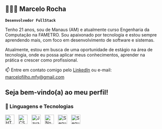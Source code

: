## 👩🏻‍💻 Marcelo Rocha

**`Desenvolvedor FullStack`**

Tenho 21 anos, sou de Manaus (AM) e atualmente curso Engenharia da Computação na FAMETRO. Sou apaixonado por tecnologia e estou sempre aprendendo mais, com foco em desenvolvimento de software e sistemas.

Atualmente, estou em busca de uma oportunidade de estágio na área de tecnologia, onde eu possa aplicar meus conhecimentos, aprender na prática e crescer como profissional.

📫 Entre em contato comigo pelo [LinkedIn](https://www.linkedin.com/in/marcelo-costa-182b86300/) ou e-mail: marcelofilho.mfy@gmail.com

Seja bem-vindo(a) ao meu perfil!
---
### 🤖 Linguagens e Tecnologias
<img 
    align="left" 
    alt="HTML"
    title="HTML" 
    width="30px" 
    style="padding-right: 10px;" 
    src="https://cdn.jsdelivr.net/gh/devicons/devicon@latest/icons/html5/html5-original.svg" 
/>
<img 
    align="left" 
    alt="CSS" 
    title="CSS"
    width="30px" 
    style="padding-right: 10px;" 
    src="https://cdn.jsdelivr.net/gh/devicons/devicon@latest/icons/css3/css3-original.svg" 
/>
<img 
    align="left" 
    alt="JavaScript" 
    title="JavaScript"
    width="30px" 
    style="padding-right: 10px;" 
    src="https://cdn.jsdelivr.net/gh/devicons/devicon@latest/icons/javascript/javascript-original.svg" 
/>
<img
    align="left" 
    alt="Node.js" 
    title="Node.js"
    width="30px" 
    style="padding-right: 10px;"
    src="https://cdn.jsdelivr.net/gh/devicons/devicon@latest/icons/nodejs/nodejs-plain-wordmark.svg" 
  />
          
<img
    align="left" 
    alt="Sequelize" 
    title="Sequelize"
    width="30px" 
    style="padding-right: 10px;"
    src="https://cdn.jsdelivr.net/gh/devicons/devicon@latest/icons/sequelize/sequelize-original.svg" 
/>
<img
    align="left" 
    alt="Sequelize" 
    title="Sequelize"
    width="30px" 
    style="padding-right: 10px;"
    src="https://cdn.jsdelivr.net/gh/devicons/devicon@latest/icons/sqlite/sqlite-original.svg" 
  />
          
          
          
          
